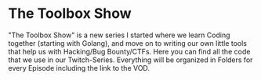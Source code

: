 # The Toolbox Show
"The Toolbox Show" is a new series I started where we learn Coding together (starting with Golang), and move on to writing our own little tools that help us with Hacking/Bug Bounty/CTFs.
Here you can find all the code that we use in our Twitch-Series.
Everything will be organized in Folders for every Episode including the link to the VOD. 
